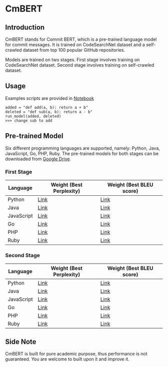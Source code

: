 # CmBERT

## Introduction
CmBERT stands for Commit BERT, which is a pre-trained language model for commit messages. It is trained on CodeSearchNet dataset and a self-crawled dataset from top 100 popular GitHub repositories.

Models are trained on two stages. First stage involves training on CodeSearchNet dataset. Second stage involves training on self-crawled dataset. 

## Usage
Examples scripts are provided in [Notebook](plot/probe.ipynb)
```shell
added = "def add(a, b): return a + b"
deleted = "def sub(a, b): return a - b"
run_model(added, deleted)
>>> change sub to add
```

## Pre-trained Model
Six different programming languages are supported, namely: Python, Java, JavaScript, Go, PHP, Ruby. The pre-trained models for both stages can be downloaded from [Google Drive](https://drive.google.com/drive/folders/1RCmKPYywGI3hoJlGxxX7q4vTOxCiGfaZ?usp=sharing).

### First Stage
| Language | Weight (Best Perplexity) | Weight (Best BLEU score) |
| --- | --- | --- |
| Python | [Link](https://drive.google.com/file/d/1Jb9j_WD7b8NkvbgoDLD3ZJwFc_PVbV70/view?usp=drive_link) | [Link](https://drive.google.com/file/d/1XPjSIspZjI_C2tpCQsQFE1SyFC7x-2jj/view?usp=drive_link) |
| Java | [Link](https://drive.google.com/file/d/1Xi5WgqFdDl4bXa5r6Y3FMcspyIvC2NDi/view?usp=drive_link) | [Link](https://drive.google.com/file/d/1DZWg1PH8R25527cJBdc3CfptwXbSwny1/view?usp=drive_link) |
| JavaScript | [Link](https://drive.google.com/file/d/1Bc0rYXXKABxuGeYHLPTEE8ox0cwZJEft/view?usp=drive_link) | [Link](https://drive.google.com/file/d/1piMbFLS4FIvOQVqmPr4ONGJKG0KOzdKv/view?usp=drive_link) |
| Go | [Link](https://drive.google.com/file/d/1dJVyPOG3XAAsg0nx28Ou7_gUsg3BOOy9/view?usp=drive_link) | [Link](https://drive.google.com/file/d/1ZUmrN0tMY1VTdlFUkyIvXGM2NPSLULA5/view?usp=drive_link) |
| PHP | [Link](https://drive.google.com/file/d/1NsikXprwS4oN3QNSWYhGHHOso5Jej8GB/view?usp=drive_link) | [Link](https://drive.google.com/file/d/1tcy0Zpyu3-Dwg8yeBHA8HeSAr-IpCTH3/view?usp=drive_link) |
| Ruby | [Link](https://drive.google.com/file/d/1URoTrIlguyzU314yxHJTI3iT-Wd4gqt-/view?usp=drive_link) | [Link](https://drive.google.com/file/d/1aGMdQqXrdBaWRgNsD7MOug_hhL3gjZ59/view?usp=drive_link) |

### Second Stage
| Language | Weight (Best Perplexity) | Weight (Best BLEU score) |
| --- | --- | --- |
| Python | [Link](https://drive.google.com/file/d/1NCSpWgG3idUk1TEkrTD0N8lZ2-QORQHa/view?usp=drive_link) | [Link](https://drive.google.com/file/d/1kJlPkTdIjBJI1VfIzSMr030JMHgjzrBK/view?usp=drive_link) |
| Java | [Link](https://drive.google.com/file/d/1Xi5WgqFdDl4bXa5r6Y3FMcspyIvC2NDi/view?usp=drive_link) | [Link](https://drive.google.com/file/d/1DZWg1PH8R25527cJBdc3CfptwXbSwny1/view?usp=drive_link) |
| JavaScript | [Link](https://drive.google.com/file/d/1JqOcyeKwoFDlW2UNhha-dmBQVNZ34Hk0/view?usp=drive_link) | [Link](https://drive.google.com/file/d/1G84OzzZyT1VsD01dNsVHDuM2hHe5D7MQ/view?usp=drive_link) |
| Go | [Link](https://drive.google.com/file/d/1jDRKBUrH_3ZKNZ6snVIFJyhoNWcqncyJ/view?usp=drive_link) | [Link](https://drive.google.com/file/d/1628pGGl7RsBjiMaEcQStGM_tAaTjsRmA/view?usp=drive_link)
| PHP | [Link](https://drive.google.com/file/d/1CJeOHOAO5_7Ax24CezIElpVOyyacT306/view?usp=drive_link) | [Link](https://drive.google.com/file/d/1k9kAWDNjr4FyfmbYqnuPkerKqpG3lLeZ/view?usp=drive_link) |
| Ruby | [Link](https://drive.google.com/file/d/1abWTwNRZ70jjnAV_noRnRA71zaLa6muj/view?usp=drive_link) | [Link](https://drive.google.com/file/d/1DxLpZFC3C8Gz41vHLkUpCO5A0Ti176Af/view?usp=drive_link)

## Side Note
CmBERT is built for pure academic purpose, thus performance is not guaranteed. You are welcome to built upon it and improve it. 